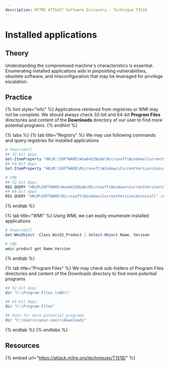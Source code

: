 ```yaml
---
description: MITRE ATT&CK™ Software Discovery - Technique T1518
---
```


# Installed applications

## Theory

Understanding the compromised machine's characteristics is essential. Enumerating installed applications aids in pinpointing vulnerabilities, obsolete software, and misconfiguration that may be leveraged for privilege escalation.

## Practice

{% hint style="info" %}
Applications retrieved from registries or WMI may not be complete. We should always check 32-bit and 64-bit **Program Files** directories and content of the **Downloads** directory of our user to find more potential programs.
{% endhint %}

{% tabs %}
{% tab title="Registry" %}
We may use following commands and query registries for installed applications

```powershell
# Powershell
## 32-bit Apps
Get-ItemProperty "HKLM:\SOFTWARE\Wow6432Node\Microsoft\Windows\CurrentVersion\Uninstall\*" | select displayname
## 64-Bit Apps
Get-ItemProperty "HKLM:\SOFTWARE\Microsoft\Windows\CurrentVersion\Uninstall\*" | select displayname

# CMD
## 32-bit Apps
REG QUERY "HKLM\SOFTWARE\Wow6432Node\Microsoft\Windows\CurrentVersion\Uninstall" /s | findstr "DisplayName"
## 64-bit Apps
REG QUERY "HKLM\SOFTWARE\Microsoft\Windows\CurrentVersion\Uninstall" /s | findstr "DisplayName"
```
{% endtab %}

{% tab title="WMI" %}
Using WMI, we can easily enumerate installed applications

```powershell
# Powershell
Get-WmiObject -Class Win32_Product | Select-Object Name, Version

# CMD
wmic product get Name,Version
```
{% endtab %}

{% tab title="Program Files" %}
We may check sub-folders of Program Files directories and content of the Downloads directory to find more potential programs

```powershell
## 32-bit Apps
dir "C:\Program Files (x86)\"

## 64-bit Apps
dir "C:\Program Files"

## Hunt for more potential programs
dir "C:\Users\<your-user>\Downloads"
```
{% endtab %}
{% endtabs %}

## Resources

{% embed url="https://attack.mitre.org/techniques/T1518/" %}
